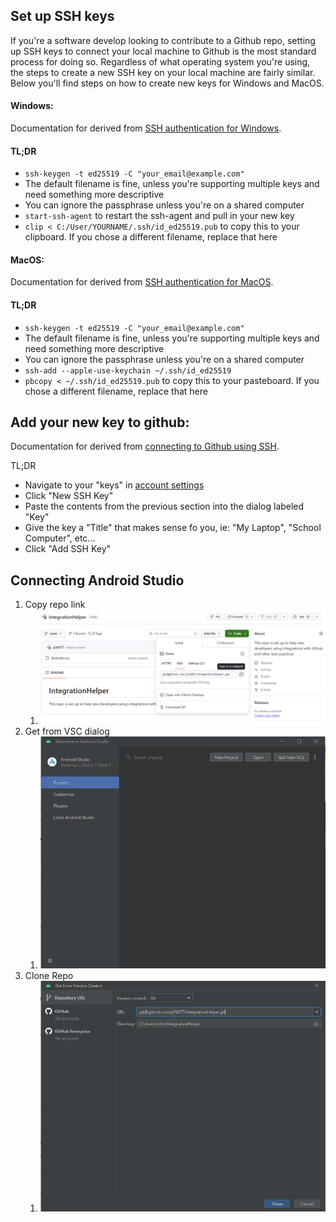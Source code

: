 ## Set up SSH keys
If you're a software develop looking to contribute to a Github repo, setting up SSH keys to connect your local machine to Github is the most standard process for doing so. Regardless of what operating system you're using, the steps to create a new SSH key on your local machine are fairly similar. Below you'll find steps on how to create new keys for Windows and MacOS.


#### Windows:
Documentation for derived from [SSH authentication for Windows](https://docs.github.com/en/authentication/connecting-to-github-with-ssh/generating-a-new-ssh-key-and-adding-it-to-the-ssh-agent?platform=windows).

#### TL;DR
* `ssh-keygen -t ed25519 -C "your_email@example.com"`
* The default filename is fine, unless you're supporting multiple keys and need something more descriptive
* You can ignore the passphrase unless you're on a shared computer
* `start-ssh-agent` to restart the ssh-agent and pull in your new key
* `clip < C:/User/YOURNAME/.ssh/id_ed25519.pub` to copy this to your clipboard. If you chose a different filename, replace that here

#### MacOS:
Documentation for derived from [SSH authentication for MacOS](https://docs.github.com/en/authentication/connecting-to-github-with-ssh/generating-a-new-ssh-key-and-adding-it-to-the-ssh-agent?platform=mac).

#### TL;DR
* `ssh-keygen -t ed25519 -C "your_email@example.com"`
* The default filename is fine, unless you're supporting multiple keys and need something more descriptive
* You can ignore the passphrase unless you're on a shared computer
* `ssh-add --apple-use-keychain ~/.ssh/id_ed25519`
* `pbcopy < ~/.ssh/id_ed25519.pub` to copy this to your pasteboard. If you chose a different filename, replace that here

## Add your new key to github:
Documentation for derived from [connecting to Github using SSH](https://docs.github.com/en/authentication/connecting-to-github-with-ssh/adding-a-new-ssh-key-to-your-github-account).

TL;DR
* Navigate to your "keys" in [account settings](https://github.com/settings/keys)
* Click "New SSH Key"
* Paste the contents from the previous section into the dialog labeled "Key"
* Give the key a "Title" that makes sense fo you, ie: "My Laptop", "School Computer", etc...
* Click "Add SSH Key"

## Connecting Android Studio
1. Copy repo link
   1. ![](a_copy_github_link_ssh.png)
2. Get from VSC dialog
   1. ![](b_get_from_vcs.png)
3. Clone Repo
   1. ![](c_clone_repo_ssh.png)